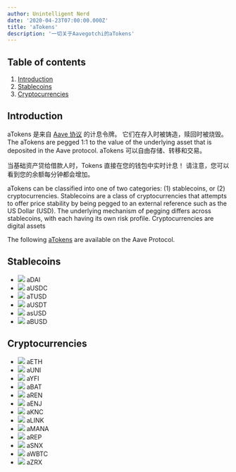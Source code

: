 ```yaml
---
author: Unintelligent Nerd
date: '2020-04-23T07:00:00.000Z'
title: 'aTokens'
description: '一切关于Aavegotchi的aTokens'
---
```


## Table of contents
1. <a href=#introduction>Introduction</a>
2. <a href=#stablecoins>Stablecoins</a>
3. <a href=#cryptocurrencies>Cryptocurrencies</a>

## Introduction

aTokens 是来自 [Aave 协议](https://aave.com) 的计息令牌。 它们在存入时被铸造，赎回时被烧毁。 The aTokens are pegged 1:1 to the value of the underlying asset that is deposited in the Aave protocol. aTokens 可以自由存储、转移和交易。

当基础资产贷给借款人时，Tokens 直接在您的钱包中实时计息！ 请注意，您可以看到您的余额每分钟都会增加。

aTokens can be classified into one of two categories: (1) stablecoins, or (2) cryptocurrencies. Stablecoins are a class of cryptocurrencies that attempts to offer price stability by being pegged to an external reference such as the US Dollar (USD). The underlying mechanism of pegging differs across stablecoins, with each having its own risk profile. Cryptocurrencies are digital assets

The following [aTokens](https://docs.aave.com/developers/deployed-contracts/deployed-contract-instances) are available on the Aave Protocol.

## Stablecoins

* <img class="atoken" src="/atokens/aDAI.svg" /> aDAI
* <img class="atoken" src="/atokens/aUSDC.svg" /> aUSDC
* <img class="atoken" src="/atokens/aTUSD.svg" /> aTUSD
* <img class="atoken" src="/atokens/aUSDT.svg" /> aUSDT
* <img class="atoken" src="/atokens/asUSD.svg" /> asUSD
* <img class="atoken" src="/atokens/aBUSD.svg" /> aBUSD

## Cryptocurrencies

* <img class="atoken" src="/atokens/aETH.svg" /> aETH
* <img class="atoken" src="/atokens/aUNI.svg" /> aUNI
* <img class="atoken" src="/atokens/aYFI.svg" /> aYFI
* <img class="atoken" src="/atokens/aBAT.svg" /> aBAT
* <img class="atoken" src="/atokens/aREN.svg" /> aREN
* <img class="atoken" src="/atokens/aENJ.svg" /> aENJ
* <img class="atoken" src="/atokens/aKNC.svg" /> aKNC
* <img class="atoken" src="/atokens/aLINK.svg" /> aLINK
* <img class="atoken" src="/atokens/aMANA.svg" /> aMANA
* <img class="atoken" src="/atokens/aREP.svg" /> aREP
* <img class="atoken" src="/atokens/aSNX.svg" /> aSNX
* <img class="atoken" src="/atokens/aWBTC.svg" /> aWBTC
* <img class="atoken" src="/atokens/aZRX.svg" /> aZRX
